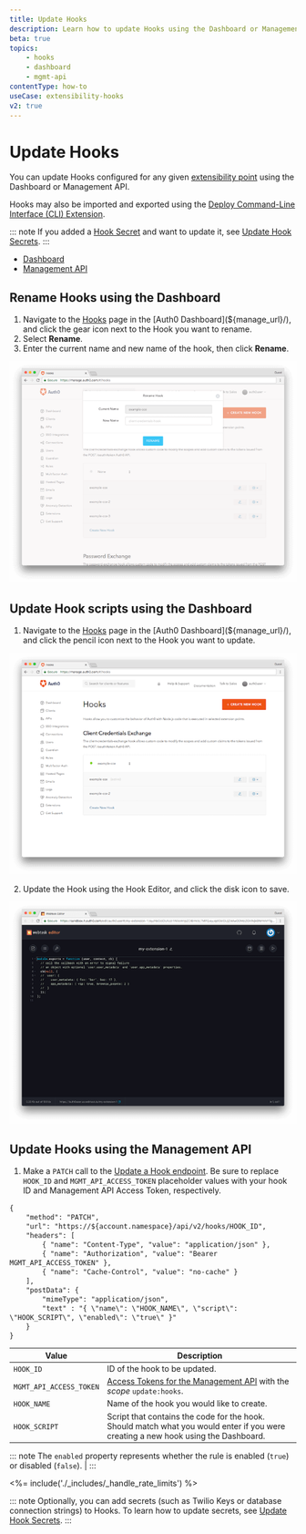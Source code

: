 ```yaml
---
title: Update Hooks
description: Learn how to update Hooks using the Dashboard or Management API. Hooks may also be imported and exported using the Auth0 Deploy Command-Line Interface (CLI) tool.
beta: true
topics:
    - hooks
    - dashboard
    - mgmt-api
contentType: how-to
useCase: extensibility-hooks
v2: true
---
```


# Update Hooks

You can update Hooks configured for any given [extensibility point](/hooks/extensibility-points) using the Dashboard or Management API.

Hooks may also be imported and exported using the [Deploy Command-Line Interface (CLI) Extension](/extensions/deploy-cli).

::: note
If you added a [Hook Secret](/hooks/secrets) and want to update it, see [Update Hook Secrets](/hooks/secrets/update).
:::

<div class="code-picker">
  <div class="languages-bar">
    <ul>
      <li><a href="#dashboard" data-toggle="tab">Dashboard</a></li>
      <li><a href="#mgmt-api" data-toggle="tab">Management API</a></li>
    </ul>
  </div>
  <div class="tab-content">
    <div id="dashboard" class="tab-pane active">

## Rename Hooks using the Dashboard

1. Navigate to the [Hooks](${manage_url}/#/hooks) page in the [Auth0 Dashboard](${manage_url}/), and click the gear icon next to the Hook you want to rename.
2. Select **Rename**.
3. Enter the current name and new name of the hook, then click **Rename**.

![Rename Hooks prompt](/media/articles/hooks/rename-hook.png)

## Update Hook scripts using the Dashboard

1. Navigate to the [Hooks](${manage_url}/#/hooks) page in the [Auth0 Dashboard](${manage_url}/), and click the pencil icon next to the Hook you want to update.

  ![List of Hooks](/media/articles/hooks/hooks-list.png)

2. Update the Hook using the Hook Editor, and click the disk icon to save.

  ![Update a Hook in the Hook Editor](/media/articles/hooks/webtask-editor.png)
    </div>
    <div id="mgmt-api" class="tab-pane">

## Update Hooks using the Management API

1. Make a `PATCH` call to the [Update a Hook endpoint](/api/management/v2/#!/Hooks/patch_hooks_by_id). Be sure to replace `HOOK_ID` and `MGMT_API_ACCESS_TOKEN` placeholder values with your hook ID and Management API Access Token, respectively.

```har
{
	"method": "PATCH",
	"url": "https://${account.namespace}/api/v2/hooks/HOOK_ID",
	"headers": [
    	{ "name": "Content-Type", "value": "application/json" },
   		{ "name": "Authorization", "value": "Bearer MGMT_API_ACCESS_TOKEN" },
    	{ "name": "Cache-Control", "value": "no-cache" }
	],
	"postData": {
      	"mimeType": "application/json",
      	"text" : "{ \"name\": \"HOOK_NAME\", \"script\": \"HOOK_SCRIPT\", \"enabled\": \"true\" }"
	}
}
```

| Value | Description |
| - | - |
| `HOOK_ID` | ID of the hook to be updated. |
| `MGMT_API_ACCESS_TOKEN` | [Access Tokens for the Management API](/api/management/v2/tokens) with the <dfn data-key="scope">scope</dfn> `update:hooks`. |
| `HOOK_NAME` | Name of the hook you would like to create. |
| `HOOK_SCRIPT` | Script that contains the code for the hook. Should match what you would enter if you were creating a new hook using the Dashboard. |

::: note
The `enabled` property represents whether the rule is enabled (`true`) or disabled (`false`). |
:::

</div>
  </div>
</div>

<%= include('./_includes/_handle_rate_limits') %>

::: note
Optionally, you can add secrets (such as Twilio Keys or database connection strings) to Hooks. To learn how to update secrets, see [Update Hook Secrets](/hooks/secrets/update).
:::